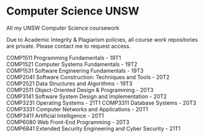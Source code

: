 # Computer Science UNSW
All my UNSW Computer Science coursework

Due to Academic Integrity & Plagiarism policies, all course work repositories are private. 
Please contact me to request access.

COMP1511 Programming Fundamentals - 19T1  
COMP1521 Computer Systems Fundamentals - 19T2  
COMP1531 Software Engineering Fundamentals - 19T3  
COMP2041 Software Construction: Techniques and Tools - 20T2  
COMP2521 Data Structures and Algorithms - 19T3  
COMP2511 Object-Oriented Design & Programming - 20T3  
COMP3141 Software System Design and Implementation - 20T2  
COMP3231 Operating Systems - 21T1
COMP3311 Database Systems - 20T3  
COMP3331 Computer Networks and Applications - 20T1  
COMP3411 Artificial Intelligence - 20T1  
COMP6080 Web Front-End Programming - 20T3  
COMP6841 Extended Security Engineering and Cyber Security - 21T1

